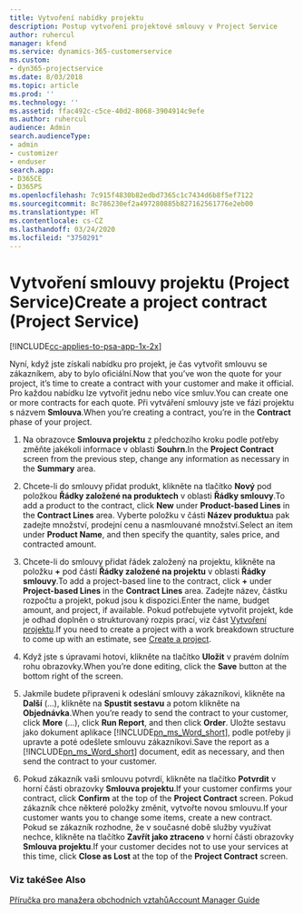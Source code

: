```yaml
---
title: Vytvoření nabídky projektu
description: Postup vytvoření projektové smlouvy v Project Service
author: ruhercul
manager: kfend
ms.service: dynamics-365-customerservice
ms.custom:
- dyn365-projectservice
ms.date: 8/03/2018
ms.topic: article
ms.prod: ''
ms.technology: ''
ms.assetid: ffac492c-c5ce-40d2-8068-3904914c9efe
ms.author: ruhercul
audience: Admin
search.audienceType:
- admin
- customizer
- enduser
search.app:
- D365CE
- D365PS
ms.openlocfilehash: 7c915f4830b82edbd7365c1c7434d6b8f5ef7122
ms.sourcegitcommit: 8c786230ef2a497280885b827162561776e2eb00
ms.translationtype: HT
ms.contentlocale: cs-CZ
ms.lasthandoff: 03/24/2020
ms.locfileid: "3750291"
---
```

# <a name="create-a-project-contract-project-service"></a><span data-ttu-id="5cef8-103">Vytvoření smlouvy projektu (Project Service)</span><span class="sxs-lookup"><span data-stu-id="5cef8-103">Create a project contract (Project Service)</span></span>

[!INCLUDE[cc-applies-to-psa-app-1x-2x](../includes/cc-applies-to-psa-app-1x-2x.md)]

<span data-ttu-id="5cef8-104">Nyní, když jste získali nabídku pro projekt, je čas vytvořit smlouvu se zákazníkem, aby to bylo oficiální.</span><span class="sxs-lookup"><span data-stu-id="5cef8-104">Now that you’ve won the quote for your project, it’s time to create a contract with your customer and make it official.</span></span> <span data-ttu-id="5cef8-105">Pro každou nabídku lze vytvořit jednu nebo více smluv.</span><span class="sxs-lookup"><span data-stu-id="5cef8-105">You can create one or more contracts for each quote.</span></span> <span data-ttu-id="5cef8-106">Při vytváření smlouvy jste ve fázi projektu s názvem **Smlouva**.</span><span class="sxs-lookup"><span data-stu-id="5cef8-106">When you’re creating a contract, you’re in the **Contract** phase of your project.</span></span>  
  
1. <span data-ttu-id="5cef8-107">Na obrazovce **Smlouva projektu** z předchozího kroku podle potřeby změňte jakékoli informace v oblasti **Souhrn**.</span><span class="sxs-lookup"><span data-stu-id="5cef8-107">In the **Project Contract** screen from the previous step, change any information as necessary in the **Summary** area.</span></span>  
  
2. <span data-ttu-id="5cef8-108">Chcete-li do smlouvy přidat produkt, klikněte na tlačítko **Nový** pod položkou **Řádky založené na produktech** v oblasti **Řádky smlouvy**.</span><span class="sxs-lookup"><span data-stu-id="5cef8-108">To add a product to the contract, click **New** under **Product-based Lines** in the **Contract Lines** area.</span></span> <span data-ttu-id="5cef8-109">Vyberte položku v části **Název produktu**a pak zadejte množství, prodejní cenu a nasmlouvané množství.</span><span class="sxs-lookup"><span data-stu-id="5cef8-109">Select an item under **Product Name**, and then specify the quantity, sales price, and contracted amount.</span></span>  
  
3. <span data-ttu-id="5cef8-110">Chcete-li do smlouvy přidat řádek založený na projektu, klikněte na položku **+** pod částí **Řádky založené na projektu** v oblasti **Řádky smlouvy**.</span><span class="sxs-lookup"><span data-stu-id="5cef8-110">To add a project-based line to the contract, click **+** under **Project-based Lines** in the **Contract Lines** area.</span></span> <span data-ttu-id="5cef8-111">Zadejte název, částku rozpočtu a projekt, pokud jsou k dispozici.</span><span class="sxs-lookup"><span data-stu-id="5cef8-111">Enter the name, budget amount, and project, if available.</span></span> <span data-ttu-id="5cef8-112">Pokud potřebujete vytvořit projekt, kde je odhad doplněn o strukturovaný rozpis prací, viz část [Vytvoření projektu](../project-service/create-project.md).</span><span class="sxs-lookup"><span data-stu-id="5cef8-112">If you need to create a project with a work breakdown structure to come up with an estimate, see [Create a project](../project-service/create-project.md).</span></span>  
  
4. <span data-ttu-id="5cef8-113">Když jste s úpravami hotovi, klikněte na tlačítko **Uložit** v pravém dolním rohu obrazovky.</span><span class="sxs-lookup"><span data-stu-id="5cef8-113">When you’re done editing, click the **Save** button at the bottom right of the screen.</span></span>  
  
5. <span data-ttu-id="5cef8-114">Jakmile budete připraveni k odeslání smlouvy zákazníkovi, klikněte na **Další** (…), klikněte na **Spustit sestavu** a potom klikněte na **Objednávka**.</span><span class="sxs-lookup"><span data-stu-id="5cef8-114">When you’re ready to send the contract to your customer, click **More** (…), click **Run Report**, and then click **Order**.</span></span> <span data-ttu-id="5cef8-115">Uložte sestavu jako dokument aplikace [!INCLUDE[pn_ms_Word_short](../includes/pn-ms-word-short.md)], podle potřeby ji upravte a poté odešlete smlouvu zákazníkovi.</span><span class="sxs-lookup"><span data-stu-id="5cef8-115">Save the report as a [!INCLUDE[pn_ms_Word_short](../includes/pn-ms-word-short.md)] document, edit as necessary, and then send the contract to your customer.</span></span>  
  
6. <span data-ttu-id="5cef8-116">Pokud zákazník vaši smlouvu potvrdí, klikněte na tlačítko **Potvrdit** v horní části obrazovky **Smlouva projektu**.</span><span class="sxs-lookup"><span data-stu-id="5cef8-116">If your customer confirms your contract, click **Confirm** at the top of the **Project Contract** screen.</span></span> <span data-ttu-id="5cef8-117">Pokud zákazník chce některé položky změnit, vytvořte novou smlouvu.</span><span class="sxs-lookup"><span data-stu-id="5cef8-117">If your customer wants you to change some items, create a new contract.</span></span> <span data-ttu-id="5cef8-118">Pokud se zákazník rozhodne, že v současné době služby využívat nechce, klikněte na tlačítko **Zavřít jako ztraceno** v horní části obrazovky **Smlouva projektu**.</span><span class="sxs-lookup"><span data-stu-id="5cef8-118">If your customer decides not to use your services at this time, click **Close as Lost** at the top of the **Project Contract** screen.</span></span>  
  
### <a name="see-also"></a><span data-ttu-id="5cef8-119">Viz také</span><span class="sxs-lookup"><span data-stu-id="5cef8-119">See Also</span></span>  
 [<span data-ttu-id="5cef8-120">Příručka pro manažera obchodních vztahů</span><span class="sxs-lookup"><span data-stu-id="5cef8-120">Account Manager Guide</span></span>](../project-service/account-manager-guide.md)

